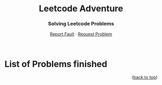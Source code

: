 <!-- Back to Top Link-->
<a name="readme-top"></a>


<br />
<div align="center">
  <h1 align="center">Leetcode Adventure</h1>

  <p align="center">
    <h3>Solving Leetcode Problems</h3>
    <!-- IMAGE OR LOGO -->
    <!-- <img src="" alt="Project Logo // Team Picture // etc">
    <br/>
    <br/> -->
    <a href="#">Report Fault</a>
    ·
    <a href="#">Request Problem</a>
    <br>
    <br>
    <br>
  </p>
</div>

<!-- LIST -->
# List of Problems finished

 

<p align="right">(<a href="#readme-top">back to top</a>)</p>